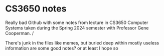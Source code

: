 # CS3650 notes
Really bad Github with some notes from lecture in CS3650 Computer Systems taken during the Spring 2024 semester with Professor Gene Cooperman. /

There's junk in the files like memes, but buried deep within mostly useless information are some good notes? or at least I hope so
